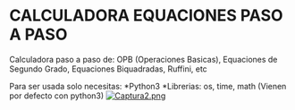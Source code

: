 # CALCULADORA EQUACIONES PASO A PASO
Calculadora paso a paso de: OPB (Operaciones Basicas), Equaciones de Segundo Grado, Equaciones Biquadradas, Ruffini, etc

Para ser usada solo necesitas:
*Python3
*Librerias: os, time, math (Vienen por defecto con python3)
[![Captura2.png](https://postimg.cc/4nLYZ4dC)](https://postimg.cc/CdLRWnwH)